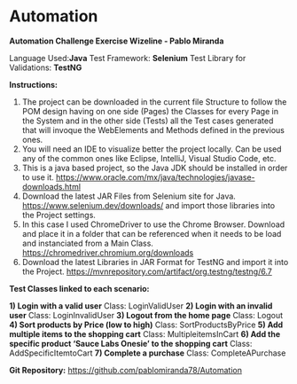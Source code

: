 # Automation
**Automation Challenge Exercise Wizeline - Pablo Miranda**

Language Used:**Java**
Test Framework: **Selenium**
Test Library for Validations: **TestNG**

**Instructions:** 
1) The project can be downloaded in the current file Structure to follow the POM design having on one side (Pages) the Classes for every Page in the System and in the other side (Tests) all the Test cases generated that will invoque the WebElements and Methods defined in the previous ones.
2) You will need an IDE to visualize better the project locally. Can be used any of the common ones like Eclipse, IntelliJ, Visual Studio Code, etc.
3) This is a java based project, so the Java JDK should be installed in order to use it. https://www.oracle.com/mx/java/technologies/javase-downloads.html
4) Download the latest JAR Files from Selenium site for Java. https://www.selenium.dev/downloads/ and import those libraries into the Project settings.
5) In this case I used ChromeDriver to use the Chrome Browser. Download and place it in a folder that can be referenced when it needs to be load and instanciated from a Main Class. https://chromedriver.chromium.org/downloads
6) Download the latest Libraries in JAR Format for TestNG and import it into the Project. https://mvnrepository.com/artifact/org.testng/testng/6.7

**Test Classes linked to each scenario:**

**1) Login with a valid user**
Class: LoginValidUser
**2) Login with an invalid user**
Class: LoginInvalidUser
**3) Logout from the home page**
Class: Logout
**4) Sort products by Price (low to high)**
Class: SortProductsByPrice
**5) Add multiple items to the shopping cart**
Class: MultipleitemsInCart
**6) Add the specific product ‘Sauce Labs Onesie’ to the shopping cart**
Class: AddSpecificItemtoCart
**7) Complete a purchase**
Class: CompleteAPurchase

**Git Repository:**
https://github.com/pablomiranda78/Automation

